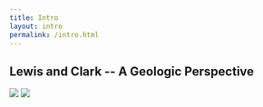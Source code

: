```yaml
---
title: Intro
layout: intro
permalink: /intro.html
---
```


## Lewis and Clark -- A Geologic Perspective

<img class="card-image-top img-fluid" src="{{ '/objects/LewisandClark-Geologic_Page_1.jpg' | absolute_url }}">    

<img class="card-image-top img-fluid" src="{{ '/objects/LewisandClark-Geologic_Page_2.jpg' | absolute_url }}"> 